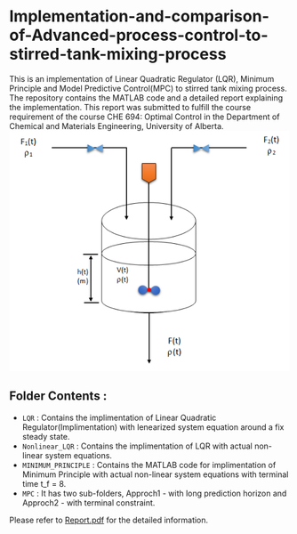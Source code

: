 # Implementation-and-comparison-of-Advanced-process-control-to-stirred-tank-mixing-process
This is an implementation of Linear Quadratic Regulator (LQR), Minimum Principle and Model Predictive Control(MPC) to stirred tank mixing process. The repository contains the MATLAB code and a detailed report explaining the implementation. This report was submitted to fulfill the course requirement of the course CHE 694: Optimal Control in the Department of Chemical and Materials Engineering, University of Alberta.
![](assets/mixing.PNG)



## Folder Contents :
* ```LQR``` : Contains the implimentation of Linear Quadratic Regulator(Implimentation) with lenearized system equation around a fix steady state.
* ```Nonlinear_LQR``` : Contains the implimentation of LQR with actual non-linear system equations.
* ```MINIMUM_PRINCIPLE``` : Contains the MATLAB code for implimentation of Minimum Principle with actual non-linear system equations with terminal time t_f = 8.
* ```MPC``` : It has two sub-folders, Approch1 - with long prediction horizon and Approch2 - with terminal constraint. 


Please refer to [Report.pdf](Report.pdf) for the detailed information.
